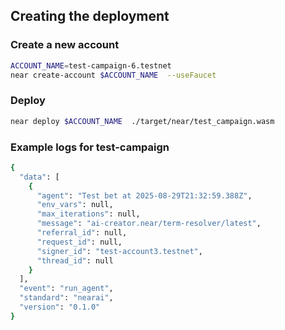 ## Creating the deployment

### Create a new account
```bash
ACCOUNT_NAME=test-campaign-6.testnet
near create-account $ACCOUNT_NAME  --useFaucet
```

### Deploy

```bash
near deploy $ACCOUNT_NAME  ./target/near/test_campaign.wasm
```

### Example logs for test-campaign

```bash
{
  "data": [
    {
      "agent": "Test bet at 2025-08-29T21:32:59.388Z",
      "env_vars": null,
      "max_iterations": null,
      "message": "ai-creator.near/term-resolver/latest",
      "referral_id": null,
      "request_id": null,
      "signer_id": "test-account3.testnet",
      "thread_id": null
    }
  ],
  "event": "run_agent",
  "standard": "nearai",
  "version": "0.1.0"
}
```